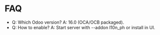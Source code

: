 # FAQ

- Q: Which Odoo version? A: 16.0 (OCA/OCB packaged).
- Q: How to enable? A: Start server with --addon l10n_ph or install in UI.
